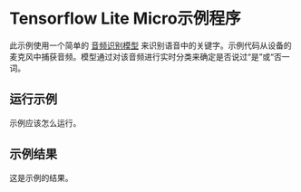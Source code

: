 # Tensorflow Lite Micro示例程序 #

此示例使用一个简单的 [音频识别模型](https://tensorflow.google.cn/tutorials/sequences/audio_recognition) 来识别语音中的关键字。示例代码从设备的麦克风中捕获音频。模型通过对该音频进行实时分类来确定是否说过“是”或“否一词。

## 运行示例 ##

示例应该怎么运行。

## 示例结果 ##

这是示例的结果。
